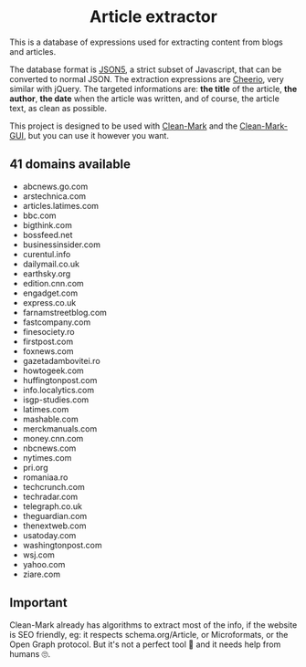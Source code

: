<h1 align="center">
  Article extractor
  <br>
</h1>

This is a database of expressions used for extracting content from blogs and articles.

The database format is [JSON5](http://json5.org), a strict subset of Javascript, that can be converted to normal JSON.
The extraction expressions are [Cheerio](https://cheerio.js.org), very similar with jQuery.
The targeted informations are: **the title** of the article, **the author**, **the date** when the article was written, and of course, the article text, as clean as possible.

This project is designed to be used with [Clean-Mark](https://github.com/croqaz/clean-mark) and the [Clean-Mark-GUI](https://github.com/croqaz/clean-mark-gui), but you can use it however you want.

<div id="marker" markdown="1">

## 41 domains available

* abcnews.go.com
* arstechnica.com
* articles.latimes.com
* bbc.com
* bigthink.com
* bossfeed.net
* businessinsider.com
* curentul.info
* dailymail.co.uk
* earthsky.org
* edition.cnn.com
* engadget.com
* express.co.uk
* farnamstreetblog.com
* fastcompany.com
* finesociety.ro
* firstpost.com
* foxnews.com
* gazetadambovitei.ro
* howtogeek.com
* huffingtonpost.com
* info.localytics.com
* isgp-studies.com
* latimes.com
* mashable.com
* merckmanuals.com
* money.cnn.com
* nbcnews.com
* nytimes.com
* pri.org
* romaniaa.ro
* techcrunch.com
* techradar.com
* telegraph.co.uk
* theguardian.com
* thenextweb.com
* usatoday.com
* washingtonpost.com
* wsj.com
* yahoo.com
* ziare.com

</div>

## Important

Clean-Mark already has algorithms to extract most of the info, if the website is SEO friendly, eg: it respects schema.org/Article, or Microformats, or the Open Graph protocol.
But it's not a perfect tool 🤖  and it needs help from humans 🙄.
